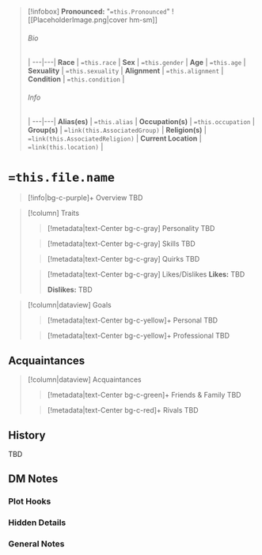 > [!infobox]
> **Pronounced:**  "`=this.Pronounced`"
> ![[PlaceholderImage.png|cover hm-sm]]
> ###### Bio
>  |
> ---|---|
> **Race** | `=this.race` |
> **Sex** | `=this.gender` |
> **Age** | `=this.age` |
> **Sexuality** | `=this.sexuality` |
> **Alignment** | `=this.alignment` |
> **Condition** | `=this.condition` |
> ###### Info
>  |
> ---|---|
> **Alias(es)** | `=this.alias` |
> **Occupation(s)** | `=this.occupation` |
> **Group(s)** | `=link(this.AssociatedGroup)` |
> **Religion(s)** | `=link(this.AssociatedReligion)` |
> **Current Location** | `=link(this.location)` |

# **`=this.file.name`**
> [!info|bg-c-purple]+ Overview
TBD

> [!column] Traits
>> [!metadata|text-Center bg-c-gray] Personality
>> TBD
>
>> [!metadata|text-Center bg-c-gray] Skills
>> TBD
>
>> [!metadata|text-Center bg-c-gray] Quirks
>> TBD
>
>> [!metadata|text-Center bg-c-gray] Likes/Dislikes
>> **Likes:** TBD
>>
>> **Dislikes:** TBD

> [!column|dataview] Goals
>> [!metadata|text-Center bg-c-yellow]+ Personal
>> TBD
>
>> [!metadata|text-Center bg-c-yellow]+ Professional
>> TBD
>

## Acquaintances
> [!column|dataview] Acquaintances
>> [!metadata|text-Center bg-c-green]+ Friends & Family
>> TBD
>
>> [!metadata|text-Center bg-c-red]+ Rivals
>> TBD
>
## History
TBD

## DM Notes
### Plot Hooks


### Hidden Details


### General Notes